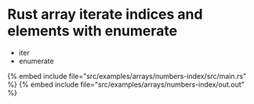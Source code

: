 # Rust array iterate indices and elements with enumerate

* iter
* enumerate

{% embed include file="src/examples/arrays/numbers-index/src/main.rs" %}
{% embed include file="src/examples/arrays/numbers-index/out.out" %}



